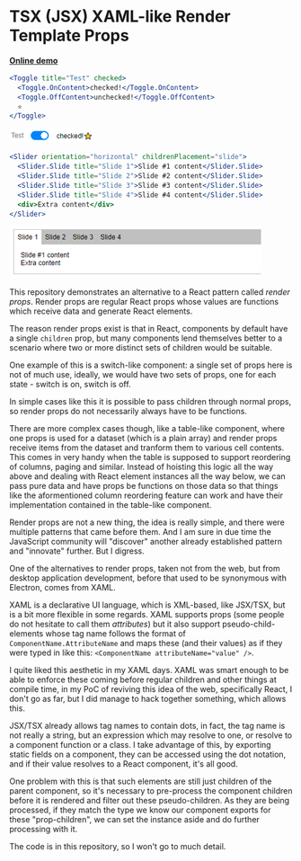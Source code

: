 # TSX (JSX) XAML-like Render Template Props

[**Online demo**](https://tomashubelbauer.github.io/tsx-xaml-render-props)

```jsx
<Toggle title="Test" checked>
  <Toggle.OnContent>checked!</Toggle.OnContent>
  <Toggle.OffContent>unchecked!</Toggle.OffContent>
  ⭐
</Toggle>
```

![](toggle.png)

```jsx
<Slider orientation="horizontal" childrenPlacement="slide">
  <Slider.Slide title="Slide 1">Slide #1 content</Slider.Slide>
  <Slider.Slide title="Slide 2">Slide #2 content</Slider.Slide>
  <Slider.Slide title="Slide 3">Slide #3 content</Slider.Slide>
  <Slider.Slide title="Slide 4">Slide #4 content</Slider.Slide>
  <div>Extra content</div>
</Slider>
```

![](slides.png)

This repository demonstrates an alternative to a React pattern called *render props*.
Render props are regular React props whose values are functions which receive data and generate React elements.

The reason render props exist is that in React, components by default have a single `children` prop, but many components
lend themselves better to a scenario where two or more distinct sets of children would be suitable.

One example of this is a switch-like component: a single set of props here is not of much use, ideally, we would have
two sets of props, one for each state - switch is on, switch is off.

In simple cases like this it is possible to pass children through normal props, so render props do not necessarily always have to be
functions.

There are more complex cases though, like a table-like component, where one props is used for a dataset (which is a plain array) and
render props receive items from the dataset and tranform them to various cell contents. This comes in very handy when the table is
supposed to support reordering of columns, paging and similar. Instead of hoisting this logic all the way above and dealing with
React element instances all the way below, we can pass pure data and have props be functions on those data so that things like the
aformentioned column reordering feature can work and have their implementation contained in the table-like component.

Render props are not a new thing, the idea is really simple, and there were multiple patterns that came before them. And I am sure
in due time the JavaScript community will "discover" another already established pattern and "innovate" further. But I digress.

One of the alternatives to render props, taken not from the web, but from desktop application development, before that used to be
synonymous with Electron, comes from XAML.

XAML is a declarative UI language, which is XML-based, like JSX/TSX, but is a bit more flexible in some regards. XAML supports
props (some people do not hesitate to call them *attributes*) but it also support pseudo-child-elements whose tag name follows
the format of `ComponentName.AttributeName` and maps these (and their values) as if they were typed in like this:
`<ComponentName attributeName="value" />`.

I quite liked this aesthetic in my XAML days. XAML was smart enough to be able to enforce these coming before regular children
and other things at compile time, in my PoC of reviving this idea of the web, specifically React, I don't go as far, but I did
manage to hack together something, which allows this.

JSX/TSX already allows tag names to contain dots, in fact, the tag name is not really a string, but an expression which may resolve
to one, or resolve to a component function or a class. I take advantage of this, by exporting static fields on a component, they can
be accessed using the dot notation, and if their value resolves to a React component, it's all good.

One problem with this is that such elements are still just children of the parent component, so it's necessary to pre-process the
component children before it is rendered and filter out these pseudo-children. As they are being processed, if they match the type
we know our component exports for these "prop-children", we can set the instance aside and do further processing with it.

The code is in this repository, so I won't go to much detail.
